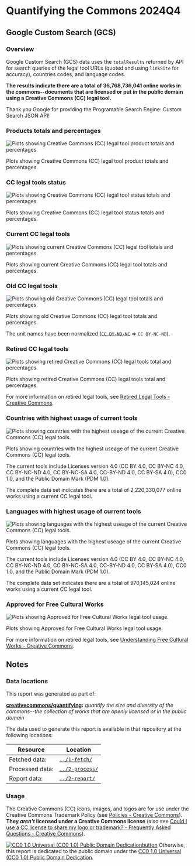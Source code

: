 # Quantifying the Commons 2024Q4

<!-- Google Custom Search (GCS) Start -->


## Google Custom Search (GCS)


<!-- Overview Start -->

### Overview

Google Custom Search (GCS) data uses the `totalResults` returned by API for search queries of the legal tool URLs (quoted and using `linkSite` for accuracy), countries codes, and language codes.

**The results indicate there are a total of 36,768,736,041 online works in the commons--documents that are licensed or put in the public domain using a Creative Commons (CC) legal tool.**

Thank you Google for providing the Programable Search Engine: Custom Search JSON API!


<!-- Overview End -->


<!-- Products totals and percentages Start -->

### Products totals and percentages

![Plots showing Creative Commons (CC) legal tool product totals and percentages.](3-report/gcs_product_totals.png)

Plots showing Creative Commons (CC) legal tool product totals and percentages.

<!-- Products totals and percentages End -->


<!-- CC legal tools status Start -->

### CC legal tools status

![Plots showing Creative Commons (CC) legal tool status totals and percentages.](3-report/gcs_tool_status.png)

Plots showing Creative Commons (CC) legal tool status totals and percentages.

<!-- CC legal tools status End -->


<!-- Current CC legal tools Start -->

### Current CC legal tools

![Plots showing current Creative Commons (CC) legal tool totals and percentages.](3-report/gcs_status_current_tools.png)

Plots showing current Creative Commons (CC) legal tool totals and percentages.

<!-- Current CC legal tools End -->


<!-- Old CC legal tools Start -->

### Old CC legal tools

![Plots showing old Creative Commons (CC) legal tool totals and percentages.](3-report/gcs_status_old_tools.png)

Plots showing old Creative Commons (CC) legal tool totals and percentages.

The unit names have been normalized (~~`CC BY-ND-NC`~~ => `CC BY-NC-ND`).

<!-- Old CC legal tools End -->


<!-- Retired CC legal tools Start -->

### Retired CC legal tools

![Plots showing retired Creative Commons (CC) legal tools total and percentages.](3-report/gcs_status_retired_tools.png)

Plots showing retired Creative Commons (CC) legal tools total and percentages.

For more information on retired legal tools, see [Retired Legal Tools - Creative Commons](https://creativecommons.org/retiredlicenses/).

<!-- Retired CC legal tools End -->


<!-- Countries with highest usage of current tools Start -->

### Countries with highest usage of current tools

![Plots showing countries with the highest useage of the current Creative Commons (CC) legal tools.](3-report/gcs_countries_highest_usage_current_tools.png)

Plots showing countries with the highest useage of the current Creative Commons (CC) legal tools.

The current tools include Licenses version 4.0 (CC BY 4.0, CC BY-NC 4.0, CC BY-NC-ND 4.0, CC BY-NC-SA 4.0, CC-BY-ND 4.0, CC BY-SA 4.0), CC0 1.0, and the Public Domain Mark (PDM 1.0).

The complete data set indicates there are a total of 2,220,330,077 online works using a current CC legal tool.

<!-- Countries with highest usage of current tools End -->


<!-- Languages with highest usage of current tools Start -->

### Languages with highest usage of current tools

![Plots showing languages with the highest useage of the current Creative Commons (CC) legal tools.](3-report/gcs_languages_highest_usage_current_tools.png)

Plots showing languages with the highest useage of the current Creative Commons (CC) legal tools.

The current tools include Licenses version 4.0 (CC BY 4.0, CC BY-NC 4.0, CC BY-NC-ND 4.0, CC BY-NC-SA 4.0, CC-BY-ND 4.0, CC BY-SA 4.0), CC0 1.0, and the Public Domain Mark (PDM 1.0).

The complete data set indicates there are a total of 970,145,024 online works using a current CC legal tool.

<!-- Languages with highest usage of current tools End -->


<!-- Approved for Free Cultural Works Start -->

### Approved for Free Cultural Works

![Plots showing Approved for Free Cultural Works legal tool usage.](3-report/gcs_free_culture.png)

Plots showing Approved for Free Cultural Works legal tool usage.

For more information on retired legal tools, see [Understanding Free Cultural Works - Creative Commons](https://creativecommons.org/public-domain/freeworks/).

<!-- Approved for Free Cultural Works End -->


<!-- Google Custom Search (GCS) End -->

<!-- Notes Start -->


## Notes


<!-- Data locations Start -->

### Data locations

This report was generated as part of:

**[creativecommons/quantifying][repo]:** *quantify the size and diversity of the commons--the collection of works that are openly licensed or in the public domain*

The data used to generate this report is available in that repository at the following locations:

 | Resource        | Location |
 | --------------- | -------- |
 | Fetched data:   | [`../1-fetch/`](../1-fetch) |
 | Processed data: | [`../2-process/`](../2-process) |
 | Report data:    | [`../2-report/`](../2-report) |

[repo]: https://github.com/creativecommons/quantifying


<!-- Data locations End -->


<!-- Usage Start -->

### Usage

The Creative Commons (CC) icons, images, and logos are for use under the Creative Commons Trademark Policy (see [Policies - Creative Commons][ccpolicies]). **They *aren't* licensed under a Creative Commons license** (also see [Could I use a CC license to share my logo or trademark? - Frequently Asked Questions - Creative Commons][tmfaq]).

[![CC0 1.0 Universal (CC0 1.0) Public Domain Dedicationbutton][cc-zero-png]][cc-zero]
Otherwise, this report is dedicated to the public domain under the [CC0 1.0 Universal (CC0 1.0) Public Domain Dedication][cc-zero].

[ccpolicies]: https://creativecommons.org/policies
[tmfaq]: https://creativecommons.org/faq/#could-i-use-a-cc-license-to-share-my-logo-or-trademark
[cc-zero-png]: https://licensebuttons.net/l/zero/1.0/88x31.png "CC0 1.0 Universal (CC0 1.0) Public Domain Dedication button"
[cc-zero]: https://creativecommons.org/publicdomain/zero/1.0/ "Creative Commons — CC0 1.0 Universal"

<!-- Usage End -->


<!-- Notes End -->
